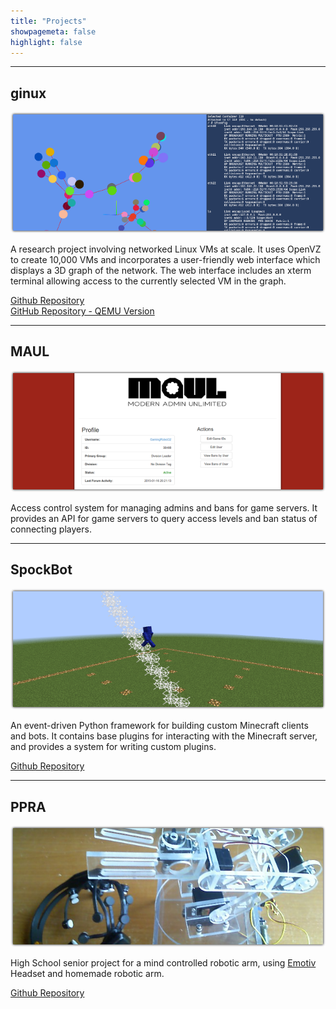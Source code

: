 ```yaml
---
title: "Projects"
showpagemeta: false
highlight: false
---
```


---

## ginux

![ginux](/img/projects/ginux.png)

A research project involving networked Linux VMs at scale. It uses OpenVZ to create 10,000 VMs and incorporates a user-friendly web interface which displays a 3D graph of the network. The web interface includes an xterm terminal allowing access to the currently selected VM in the graph.

[Github Repository](https://github.com/gamingrobot/ginux)  
[GitHub Repository - QEMU Version](https://github.com/gamingrobot/ginux-qemu)

---

## MAUL

![maul](/img/projects/maul.png)

Access control system for managing admins and bans for game servers. It provides an API for game servers to query access levels and ban status of connecting players.

---

## SpockBot

![spockbot](/img/projects/spockbot.png)

An event-driven Python framework for building custom Minecraft clients and bots. It contains base plugins for interacting with the Minecraft server, and provides a system for writing custom plugins.

[Github Repository](https://github.com/SpockBotMC/)

---

## PPRA

![ppra](/img/projects/ppra.png)

High School senior project for a mind controlled robotic arm, using [Emotiv](http://emotiv.com/) Headset and homemade robotic arm.

[Github Repository](https://github.com/gamingrobot/PPRA)